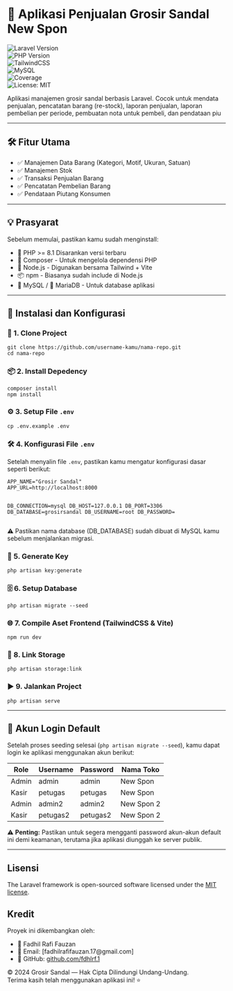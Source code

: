 <h1 class="code-line" data-line-start=0 data-line-end=1 ><a id="_Aplikasi_Penjualan_Grosir_Sandal_New_Spon_0"></a>🛒 Aplikasi Penjualan Grosir Sandal New Spon</h1>
<p class="has-line-data" data-line-start="2" data-line-end="8"><img src="https://img.shields.io/badge/Laravel-10.x-red" alt="Laravel Version"><br>
<img src="https://img.shields.io/badge/PHP-%5E8.1-blue" alt="PHP Version"><br>
<img src="https://img.shields.io/badge/Style-TailwindCSS-38bdf8" alt="TailwindCSS"><br>
<img src="https://img.shields.io/badge/Database-MySQL-yellow?logo=mysql" alt="MySQL"><br>
<img src="https://img.shields.io/badge/Test%20Coverage-90%25-brightgreen" alt="Coverage"><br>
<img src="https://img.shields.io/badge/License-MIT-yellow.svg" alt="License: MIT"></p>
<p class="has-line-data" data-line-start="9" data-line-end="10">Aplikasi manajemen grosir sandal berbasis Laravel. Cocok untuk mendata penjualan, pencatatan barang (re-stock), laporan penjualan, laporan pembelian per periode, pembuatan nota untuk pembeli, dan pendataan piu</p>
<hr>
<h2 class="code-line" data-line-start=13 data-line-end=14 ><a id="_Fitur_Utama_13"></a>🛠️ Fitur Utama</h2>
<ul>
<li class="has-line-data" data-line-start="15" data-line-end="16">✅ Manajemen Data Barang (Kategori, Motif, Ukuran, Satuan)</li>
<li class="has-line-data" data-line-start="16" data-line-end="17">✅ Manajemen Stok</li>
<li class="has-line-data" data-line-start="17" data-line-end="18">✅ Transaksi Penjualan Barang</li>
<li class="has-line-data" data-line-start="18" data-line-end="19">✅ Pencatatan Pembelian Barang</li>
<li class="has-line-data" data-line-start="19" data-line-end="21">✅ Pendataan Piutang Konsumen</li>
</ul>
<hr>
<h2 class="code-line" data-line-start=23 data-line-end=24 ><a id="_Prasyarat_23"></a>💡 Prasyarat</h2>
<p class="has-line-data" data-line-start="25" data-line-end="26">Sebelum memulai, pastikan kamu sudah menginstall:</p>
<ul>
<li class="has-line-data" data-line-start="27" data-line-end="28">🐘 PHP    &gt;= 8.1  Disarankan versi terbaru</li>
<li class="has-line-data" data-line-start="28" data-line-end="29">🎼 Composer   -   Untuk mengelola dependensi PHP</li>
<li class="has-line-data" data-line-start="29" data-line-end="30">🧰 Node.js    -   Digunakan bersama Tailwind + Vite</li>
<li class="has-line-data" data-line-start="30" data-line-end="31">📦 npm    -   Biasanya sudah include di Node.js</li>
<li class="has-line-data" data-line-start="31" data-line-end="33">🐬 MySQL / 🐳 MariaDB -   Untuk database aplikasi</li>
</ul>
<hr>
<h2 class="code-line" data-line-start=35 data-line-end=36 ><a id="_Instalasi_dan_Konfigurasi_35"></a>🚀 Instalasi dan Konfigurasi</h2>
<h3 class="code-line" data-line-start=37 data-line-end=38 ><a id="_1_Clone_Project_37"></a>🧱 1. Clone Project</h3>
<pre><code class="has-line-data" data-line-start="40" data-line-end="43" class="language-bash">git <span class="hljs-built_in">clone</span> https://github.com/username-kamu/nama-repo.git
<span class="hljs-built_in">cd</span> nama-repo
</code></pre>
<h3 class="code-line" data-line-start=44 data-line-end=45 ><a id="_2_Install_Depedency_44"></a>📦 2. Install Depedency</h3>
<pre><code class="has-line-data" data-line-start="46" data-line-end="49" class="language-bash">composer install
npm install
</code></pre>
<h3 class="code-line" data-line-start=50 data-line-end=51 ><a id="_3_Setup_File_env_50"></a>⚙️ 3. Setup File <code>.env</code></h3>
<pre><code class="has-line-data" data-line-start="52" data-line-end="54" class="language-bash">cp .env.example .env
</code></pre>
<h3 class="code-line" data-line-start=55 data-line-end=56 ><a id="_4_Konfigurasi_File_env_55"></a>🛠️ 4. Konfigurasi File <code>.env</code></h3>
<p class="has-line-data" data-line-start="57" data-line-end="58">Setelah menyalin file <code>.env</code>, pastikan kamu mengatur konfigurasi dasar seperti berikut:</p>
<pre><code class="has-line-data" data-line-start="60" data-line-end="70" class="language-env">APP_NAME=&quot;Grosir Sandal&quot;
APP_URL=http://localhost:8000

DB_CONNECTION=mysql
DB_HOST=127.0.0.1
DB_PORT=3306
DB_DATABASE=grosirsandal
DB_USERNAME=root
DB_PASSWORD=
</code></pre>
<p class="has-line-data" data-line-start="70" data-line-end="71">⚠️ Pastikan nama database (DB_DATABASE) sudah dibuat di MySQL kamu sebelum menjalankan migrasi.</p>
<h3 class="code-line" data-line-start=72 data-line-end=73 ><a id="_5_Generate_Key_72"></a>🔐 5. Generate Key</h3>
<pre><code class="has-line-data" data-line-start="74" data-line-end="76" class="language-bash">php artisan key:generate
</code></pre>
<h3 class="code-line" data-line-start=77 data-line-end=78 ><a id="_6_Setup_Database_77"></a>🗄 6. Setup Database</h3>
<pre><code class="has-line-data" data-line-start="79" data-line-end="81" class="language-bash">php artisan migrate --seed
</code></pre>
<h3 class="code-line" data-line-start=82 data-line-end=83 ><a id="_7_Compile_Aset_Frontend_TailwindCSS__Vite_82"></a>🌐 7. Compile Aset Frontend (TailwindCSS &amp; Vite)</h3>
<pre><code class="has-line-data" data-line-start="84" data-line-end="86" class="language-bash">npm run dev
</code></pre>
<h3 class="code-line" data-line-start=87 data-line-end=88 ><a id="_8_Link_Storage_87"></a>🔗 8. Link Storage</h3>
<pre><code class="has-line-data" data-line-start="89" data-line-end="91" class="language-bash">php artisan storage:link
</code></pre>
<h3 class="code-line" data-line-start=92 data-line-end=93 ><a id="_9_Jalankan_Project_92"></a>▶️ 9. Jalankan Project</h3>
<pre><code class="has-line-data" data-line-start="94" data-line-end="96" class="language-bash">php artisan serve
</code></pre>
<hr>
<h2 class="code-line" data-line-start=99 data-line-end=100 ><a id="_Akun_Login_Default_99"></a>🔐 Akun Login Default</h2>
<p class="has-line-data" data-line-start="101" data-line-end="102">Setelah proses seeding selesai (<code>php artisan migrate --seed</code>), kamu dapat login ke aplikasi menggunakan akun berikut:</p>
<table class="table table-striped table-bordered">
<thead>
<tr>
<th>Role</th>
<th>Username</th>
<th>Password</th>
<th>Nama Toko</th>
</tr>
</thead>
<tbody>
<tr>
<td>Admin</td>
<td>admin</td>
<td>admin</td>
<td>New Spon</td>
</tr>
<tr>
<td>Kasir</td>
<td>petugas</td>
<td>petugas</td>
<td>New Spon</td>
</tr>
<tr>
<td>Admin</td>
<td>admin2</td>
<td>admin2</td>
<td>New Spon 2</td>
</tr>
<tr>
<td>Kasir</td>
<td>petugas2</td>
<td>petugas2</td>
<td>New Spon 2</td>
</tr>
</tbody>
</table>
<p class="has-line-data" data-line-start="110" data-line-end="111">⚠️ <strong>Penting:</strong> Pastikan untuk segera mengganti password akun-akun default ini demi keamanan, terutama jika aplikasi diunggah ke server publik.</p>
<hr>
<h2 class="code-line" data-line-start=114 data-line-end=115 ><a id="Lisensi_114"></a>Lisensi</h2>
<p class="has-line-data" data-line-start="116" data-line-end="117">The Laravel framework is open-sourced software licensed under the <a href="https://opensource.org/licenses/MIT">MIT license</a>.</p>
<h2 class="code-line" data-line-start=118 data-line-end=119 ><a id="Kredit_118"></a>Kredit</h2>
<p class="has-line-data" data-line-start="119" data-line-end="120">Proyek ini dikembangkan oleh:</p>
<ul>
<li class="has-line-data" data-line-start="121" data-line-end="122">👤 Fadhil Rafi Fauzan</li>
<li class="has-line-data" data-line-start="122" data-line-end="123">📧 Email: [fadhilrafifauzan.17@gmail.com]</li>
<li class="has-line-data" data-line-start="123" data-line-end="125">🐙 GitHub: <a href="http://github.com/fdhlrf.1">github.com/fdhlrf.1</a></li>
</ul>
<p class="has-line-data" data-line-start="125" data-line-end="127">© 2024 Grosir Sandal — Hak Cipta Dilindungi Undang-Undang.<br>
Terima kasih telah menggunakan aplikasi ini! ⭐</p>
